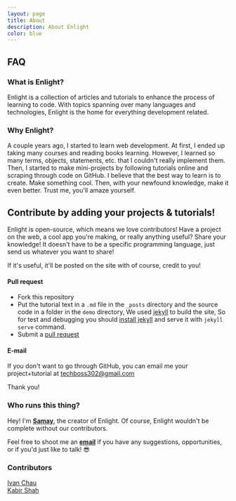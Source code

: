 ```yaml
---
layout: page
title: About
description: About Enlight
color: blue
---
```

## **FAQ**

### What is Enlight?

Enlight is a collection of articles and tutorials to enhance the process of learning to code. With topics spanning over many languages and technologies, Enlight is the home for everything development related.

### Why Enlight?

A couple years ago, I started to learn web development. At first, I ended up taking many courses and reading books learning. However, I learned so many terms, objects, statements, etc. that I couldn't really implement them. Then, I started to make mini-projects by following tutorials online and scraping through code on GitHub. I believe that the best way to learn is to create. Make something cool. Then, with your newfound knowledge, make it even better. Trust me, you'll amaze yourself.

## Contribute by adding your projects & tutorials!
Enlight is open-source, which means we love contributors! Have a project on the web, a cool app you're making, or really  anything useful? Share your knowledge! It doesn't have to be a specific programming language, just send us whatever you want to share!

If it's useful, it'll be posted on the site with of course, credit to you!

#### Pull request
- Fork this repository
- Put the tutorial text in a `.md` file in the `_posts` directory and the source code in a folder in the `demo` directory, We used [jekyll](https://jekyllrb.com/) to build the site, So for test and debugging you should [install jekyll](https://jekyllrb.com/docs/installation/) and serve it with `jekyll serve` command.
- Submit a [pull request](https://github.com/TryEnlight/tryenlight.github.io/pulls)

#### E-mail
If you don't want to go through GitHub, you can email me your project+tutorial at techboss302@gmail.com

Thank you!

### Who runs this thing?

Hey! I'm **[Samay](https://shamdasani.org)**, the creator of Enlight. Of course, Enlight wouldn't be complete without our contributors.

Feel free to shoot me an **[email](mailto:techboss302@gmail.com)** if you have any suggestions, opportunities, or if you'd just like to talk! &#128526;


### Contributors
<a class="link white" href="https://ichauster.github.io/">Ivan Chau</a><br>
<a class="link white" href="https://kabir.ml">Kabir Shah</a><br>
